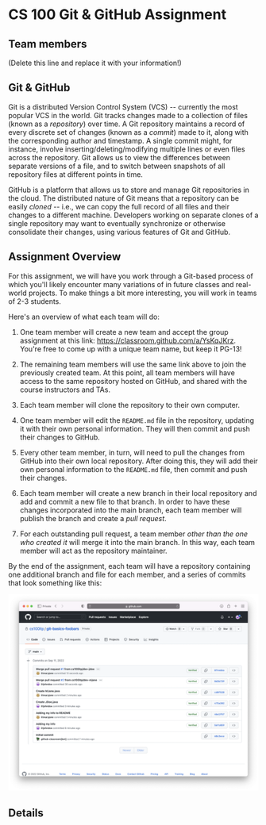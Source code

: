 # CS 100 Git & GitHub Assignment

## Team members

(Delete this line and replace it with your information!)

## Git & GitHub

Git is a distributed Version Control System (VCS) -- currently the most popular
VCS in the world. Git tracks changes made to a collection of files (known as a
*repository*) over time. A Git repository maintains a record of every discrete
set of changes (known as a *commit*) made to it, along with the corresponding
author and timestamp. A single commit might, for instance, involve
inserting/deleting/modifying multiple lines or even files across the repository.
Git allows us to view the differences between separate versions of a file, and
to switch between snapshots of all repository files at different points in time.

GitHub is a platform that allows us to store and manage Git repositories in the
cloud. The distributed nature of Git means that a repository can be easily
*cloned* -- i.e., we can copy the full record of all files and their changes to
a different machine. Developers working on separate clones of a single
repository may want to eventually synchronize or otherwise consolidate their
changes, using various features of Git and GitHub.

## Assignment Overview

For this assignment, we will have you work through a Git-based process of which
you'll likely encounter many variations of in future classes and real-world
projects. To make things a bit more interesting, you will work in teams of 2-3
students.

Here's an overview of what each team will do:

1. One team member will create a new team and accept the group assignment at
   this link: <https://classroom.github.com/a/YsKqJKrz>. You're free to come up
   with a unique team name, but keep it PG-13!

2. The remaining team members will use the same link above to join the
   previously created team. At this point, all team members will have access to
   the same repository hosted on GitHub, and shared with the course instructors
   and TAs.

3. Each team member will clone the repository to their own computer.
   
4. One team member will edit the `README.md` file in the repository, updating it
   with their own personal information. They will then commit and push their
   changes to GitHub.

5. Every other team member, in turn, will need to pull the changes from GitHub
   into their own local repository. After doing this, they will add their own
   personal information to the `README.md` file, then commit and push their
   changes.

6. Each team member will create a new branch in their local repository and add
   and commit a new file to that branch. In order to have these changes
   incorporated into the main branch, each team member will publish the branch
   and create a *pull request*.

7. For each outstanding pull request, a team member *other than the one who
   created it* will merge it into the main branch. In this way, each team member
   will act as the repository maintainer.

By the end of the assignment, each team will have a repository containing one
additional branch and file for each member, and a series of commits that look
something like this:

![Sample commits](images/05-github-commits.png)

## Details
